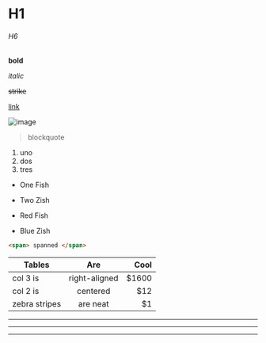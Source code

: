 # H1
###### H6

__bold__

_italic_

~~strike~~

[link](https://www.example.com)

![image](https://www.example.com/images/image.png)

> blockquote

1. uno
2. dos
3. tres

- One Fish
* Two Zish
+ Red Fish
- Blue Zish

```html
<span> spanned </span>
```

| Tables        | Are           |  Cool  |
| ------------- |:-------------:| ------:|
| col 3 is      | right-aligned |  $1600 |
| col 2 is      | centered      |    $12 |
| zebra stripes | are neat      |     $1 |

___
---
***
